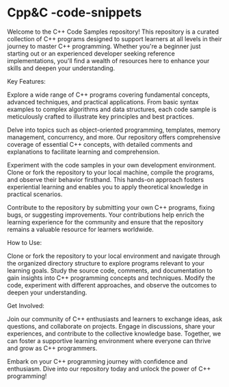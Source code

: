 # Cpp&C -code-snippets

Welcome to the C++ Code Samples repository! This repository is a curated collection of C++ programs designed to support learners at all levels in their journey to master C++ programming. Whether you're a beginner just starting out or an experienced developer seeking reference implementations, you'll find a wealth of resources here to enhance your skills and deepen your understanding.

Key Features:

Explore a wide range of C++ programs covering fundamental concepts, advanced techniques, and practical applications. From basic syntax examples to complex algorithms and data structures, each code sample is meticulously crafted to illustrate key principles and best practices.

Delve into topics such as object-oriented programming, templates, memory management, concurrency, and more. Our repository offers comprehensive coverage of essential C++ concepts, with detailed comments and explanations to facilitate learning and comprehension.

Experiment with the code samples in your own development environment. Clone or fork the repository to your local machine, compile the programs, and observe their behavior firsthand. This hands-on approach fosters experiential learning and enables you to apply theoretical knowledge in practical scenarios.

Contribute to the repository by submitting your own C++ programs, fixing bugs, or suggesting improvements. Your contributions help enrich the learning experience for the community and ensure that the repository remains a valuable resource for learners worldwide.

How to Use:

Clone or fork the repository to your local environment and navigate through the organized directory structure to explore programs relevant to your learning goals. Study the source code, comments, and documentation to gain insights into C++ programming concepts and techniques. Modify the code, experiment with different approaches, and observe the outcomes to deepen your understanding.

Get Involved:

Join our community of C++ enthusiasts and learners to exchange ideas, ask questions, and collaborate on projects. Engage in discussions, share your experiences, and contribute to the collective knowledge base. Together, we can foster a supportive learning environment where everyone can thrive and grow as C++ programmers.

Embark on your C++ programming journey with confidence and enthusiasm. Dive into our repository today and unlock the power of C++ programming!
